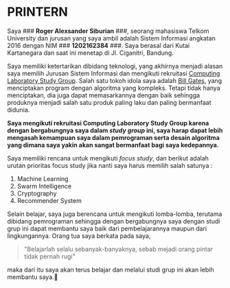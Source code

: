 
# PRINTERN




Saya ### **Roger Alexsander Siburian** ###, seorang mahasiswa Telkom University dan jurusan yang saya ambil adalah Sistem Informasi angkatan 2016 dengan NIM ### **1202162384** ###. Saya berasal dari Kutai Kartanegara dan saat ini menetap di Jl. Ciganitri, Bandung.

Saya memiliki ketertarikan dibidang teknologi, yang akhirnya menjadi alasan saya memilih Jurusan Sistem Informasi dan mengikuti rekruitasi [Computing Laboratory Study Group](https://computing-awesome.firebaseapp.com/).
Salah satu tokoh idola saya adalah [Bill Gates](https://www.gatesnotes.com/), yang menciptakan program dengan algoritma yang kompleks. Tetapi tidak hanya menciptakan, dia juga dapat memasarkannya dengan baik sehingga produknya menjadi salah satu produk paling laku dan paling bermanfaat didunia.


**Saya mengikuti rekruitasi Computing Laboratory Study Group karena dengan bergabungnya saya dalam *study group* ini, saya harap dapat lebih mengasah kemampuan saya dalam pemrograman serta desain algoritma yang dimana saya yakin akan sangat bermanfaat bagi saya kedepannya.**

Saya memiliki rencana untuk mengikuti *focus study*, dan berikut adalah urutan prioritas focus study jika nanti saya harus memilih salah satunya :
1. Machine Learning
2. Swarm Intelligence
3. Cryptography
4. Recommender System

Selain belajar, saya juga berencana untuk mengikuti lomba-lomba, terutama dibidang pemrograman sehingga dengan bergabungnya saya dengan studi grup ini dapat membantu saya baik dari pembelajarannya maupun dari lingkungannya.
Orang tua saya berkata pada saya,

>"Belajarlah selalu sebanyak-banyaknya, sebab mejadi orang pintar tidak pernah rugi"

maka dari itu saya akan terus belajar dan melalui studi grup ini akan lebih membantu saya.:muscle: